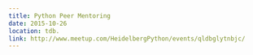 ```yaml
---
title: Python Peer Mentoring
date: 2015-10-26
location: tdb.
link: http://www.meetup.com/HeidelbergPython/events/qldbglytnbjc/
---
```


